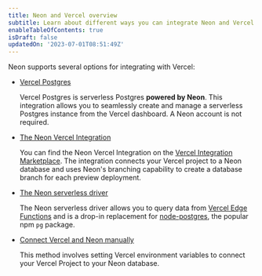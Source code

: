 ```yaml
---
title: Neon and Vercel overview
subtitle: Learn about different ways you can integrate Neon and Vercel
enableTableOfContents: true
isDraft: false
updatedOn: '2023-07-01T08:51:49Z'
---
```


Neon supports several options for integrating with Vercel:

- [Vercel Postgres](/docs/guides/vercel-postgres)
  
  Vercel Postgres is serverless Postgres **powered by Neon**. This integration allows you to seamlessly create and manage a serverless Postgres instance from the Vercel dashboard. A Neon account is not required.
- [The Neon Vercel Integration](/docs/guides/vercel)
  
  You can find the Neon Vercel Integration on the [Vercel Integration Marketplace](https://vercel.com/integrations/neon). The integration connects your Vercel project to a Neon database and uses Neon's branching capability to create a database branch for each preview deployment.
- [The Neon serverless driver](/docs/serverless/serverless-driver)
  
  The Neon serverless driver allows you to query data from [Vercel Edge Functions](https://vercel.com/docs/concepts/functions/edge-functions) and is a drop-in replacement for [node-postgres](https://node-postgres.com/), the popular npm `pg` package.  
- [Connect Vercel and Neon manually](/docs/guides/vercel-manual)
  
  This method involves setting Vercel environment variables to connect your Vercel Project to your Neon database.
